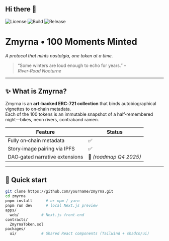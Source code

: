 ## Hi there 👋

<!--
**Programming010-cpu/Programming010-cpu** is a ✨ _special_ ✨ repository because its `README.md` (this file) appears on your GitHub profile.

Here are some ideas to get you started:

- 🔭 I’m currently working on ...
- 🌱 I’m currently learning ...
- 👯 I’m looking to collaborate on ...
- 🤔 I’m looking for help with ...
- 💬 Ask me about ...
- 📫 How to reach me: ...
- 😄 Pronouns: ...
- ⚡ Fun fact: ...
-->
<!-- Badges -->
![License](https://img.shields.io/github/license/yourname/zmyrna)
![Build](https://img.shields.io/github/actions/workflow/status/yourname/zmyrna/ci.yml?label=build)
![Release](https://img.shields.io/github/v/release/yourname/zmyrna)

# Zmyrna • 100 Moments Minted
*A protocol that mints nostalgia, one token at a time.*

> “Some winters are loud enough to echo for years.” – *River‑Road Nocturne*

---

## ✨ What is Zmyrna?
Zmyrna is an **art‑backed ERC‑721 collection** that binds autobiographical vignettes to on‑chain metadata.  
Each of the 100 tokens is an immutable snapshot of a half‑remembered night—bikes, neon rivers, contraband ramen.

| Feature | Status |
|---------|--------|
| Fully on‑chain metadata | ✅ |
| Story‑image pairing via IPFS | ✅ |
| DAO‑gated narrative extensions | 🚧 *(roadmap Q4 2025)* |

---

## 🔧 Quick start
```bash
git clone https://github.com/yourname/zmyrna.git
cd zmyrna
pnpm install      # or npm / yarn
pnpm run dev      # local Next.js preview
apps/
  web/          # Next.js front‑end
contracts/
  ZmyrnaToken.sol
packages/
  ui/           # Shared React components (Tailwind + shadcn/ui)
